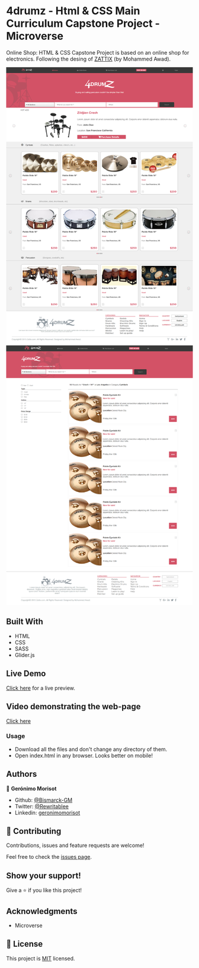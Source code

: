 # 4drumz - Html & CSS Main Curriculum Capstone Project - Microverse

Online Shop:
HTML & CSS Capstone Project is based on an online shop for electronics. Following the desing of [ZATTIX](https://www.behance.net/gallery/24796463/ZATTIX) (by Mohammed Awad).

![screenshot](/assets/images/screenshot.png)
![screenshot](/assets/images/screenshot-2.png)

## Built With

- HTML
- CSS
- SASS
- Glider.js

## Live Demo

[Click here](https://raw.githack.com/Bismarck-GM/4drumz-capstone-project/master/index.html) for a live preview.

## Video demonstrating the web-page

[Click here](https://www.loom.com/share/38aba8c1de99466bac46a34c9520d93b)

### Usage

- Download all the files and don't change any directory of them.
- Open index.html in any browser. Looks better on mobile!

## Authors

👤 **Gerónimo Morisot**

- Github: [@Bismarck-GM](https://github.com/Bismarck-GM)
- Twitter: [@Rewritablee](https://twitter.com/Rewritablee)
- Linkedin: [geronimomorisot](https://linkedin.com/in/geronimomorisot)

## 🤝 Contributing

Contributions, issues and feature requests are welcome!

Feel free to check the [issues page](issues/).

## Show your support!

Give a ⭐️ if you like this project!

## Acknowledgments

- Microverse

## 📝 License

This project is [MIT](LICENCE) licensed.
